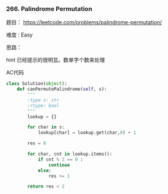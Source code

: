 ### 266. Palindrome Permutation



题目： 
<https://leetcode.com/problems/palindrome-permutation/>

难度 : Easy



思路：

hint 已经提示的很明显。数单字个数来处理



AC代码



```py
class Solution(object):
    def canPermutePalindrome(self, s):
        """
        :type s: str
        :rtype: bool
        """
        lookup = {}

        for char in s:
        	lookup[char] = lookup.get(char,0) + 1

        res = 0

        for char, cnt in lookup.items():
        	if cnt % 2 == 0 :
        		continue
        	else:
        		res += 1

        return res < 2
```

​	

